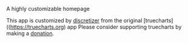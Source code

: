 A highly customizable homepage

This app is customized by [discretizer](https://github.com/discretizer) from the original [truecharts]((https://truecharts.org) app
Please consider supporting truecharts by making a [donation](https://truecharts.org/sponsor).
